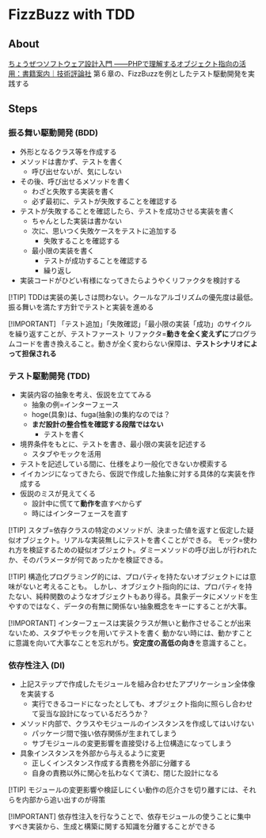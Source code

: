 # FizzBuzz with TDD

## About

[ちょうぜつソフトウェア設計入門 ――PHPで理解するオブジェクト指向の活用：書籍案内｜技術評論社](https://gihyo.jp/book/2022/978-4-297-13234-7) 第６章の、FizzBuzzを例としたテスト駆動開発を実践する

## Steps

### 振る舞い駆動開発 (BDD)

- 外形となるクラス等を作成する
- メソッドは書かず、テストを書く
  - 呼び出せないが、気にしない
- その後、呼び出せるメソッドを書く
  - わざと失敗する実装を書く
  - 必ず最初に、テストが失敗することを確認する
- テストが失敗することを確認したら、テストを成功させる実装を書く
  - ちゃんとした実装は書かない
  - 次に、思いつく失敗ケースをテストに追加する
    - 失敗することを確認する
  - 最小限の実装を書く
    - テストが成功することを確認する
    - 繰り返し
- 実装コードがひどい有様になってきたらようやくリファクタを検討する

[!TIP]
TDDは実装の美しさは問わない。クールなアルゴリズムの優先度は最低。
振る舞いを満たす方針でテストと実装を進める

[!IMPORTANT]
「テスト追加」「失敗確認」「最小限の実装「成功」のサイクルを繰り返すことが、テストファースト
リファクタ=**動きを全く変えずに**プログラムコードを書き換えること。動きが全く変わらない保障は、**テストシナリオによって担保される**

### テスト駆動開発 (TDD)

- 実装内容の抽象を考え、仮説を立ててみる
  - 抽象の例=インターフェース
  - hoge(具象)は、fuga(抽象)の集約なのでは？
  - **まだ設計の整合性を確認する段階ではない**
    - テストを書く
- 境界条件をもとに、テストを書き、最小限の実装を記述する
  - スタブやモックを活用
- テストを記述している間に、仕様をより一般化できないか模索する
- イイカンジになってきたら、仮説で作成した抽象に対する具体的な実装を作成する
- 仮説のミスが見えてくる
  - 設計中に慌てて**動作を**直すべからず
  - 時にはインターフェースを直す

[!TIP]
スタブ=依存クラスの特定のメソッドが、決まった値を返すと仮定した疑似オブジェクト。リアルな実装無しにテストを書くことができる。
モック=使われ方を検証するための疑似オブジェクト。ダミーメソッドの呼び出しが行われたか、そのパラメータが何であったかを検証できる。

[!TIP]
構造化プログラミング的には、プロパティを持たないオブジェクトには意味がないと考えることも。
しかし、オブジェクト指向的には、プロパティを持たない、純粋関数のようなオブジェクトもあり得る。具象データにメソッドを生やすのではなく、データの有無に関係ない抽象概念をキーにすることが大事。

[!IMPORTANT]
インターフェースは実装クラスが無いと動作させることが出来ないため、スタブやモックを用いてテストを書く
動かない時には、動かすことに意識を向いて大事なことを忘れがち。**安定度の高低の向き**を意識すること。

### 依存性注入 (DI)

- 上記ステップで作成したモジュールを組み合わせたアプリケーション全体像を実装する
  - 実行できるコードになったとしても、オブジェクト指向に照らし合わせて妥当な設計になっているだろうか？
- メソッド内部で、クラスやモジュールのインスタンスを作成してはいけない
  - パッケージ間で強い依存関係が生まれてしまう
  - サブモジュールの変更影響を直接受ける上位構造になってしまう
- 具象インスタンスを外部から与えるように変更
  - 正しくインスタンス作成する責務を外部に分離する
  - 自身の責務以外に関心を払わなくて済む、閉じた設計になる

[!TIP]
モジュールの変更影響や検証しにくい動作の厄介さを切り離すには、それらを内部から追い出すのが得策

[!IMPORTANT]
依存性注入を行なうことで、依存モジュールの使うことに集中すべき実装から、生成と構築に関する知識を分離することができる
